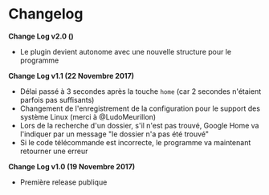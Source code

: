 # Changelog

**Change Log v2.0 ()**

  - Le plugin devient autonome avec une nouvelle structure pour le programme

**Change Log v1.1 (22 Novembre 2017)**

  - Délai passé à 3 secondes après la touche `home` (car 2 secondes n'étaient parfois pas suffisants)
  - Changement de l'enregistrement de la configuration pour le support des système Linux (merci à @LudoMeurillon)
  - Lors de la recherche d'un dossier, s'il n'est pas trouvé, Google Home va l'indiquer par un message "le dossier n'a pas été trouvé"
  - Si le code télécommande est incorrecte, le programme va maintenant retourner une erreur

**Change Log v1.0 (19 Novembre 2017)**

  - Première release publique
